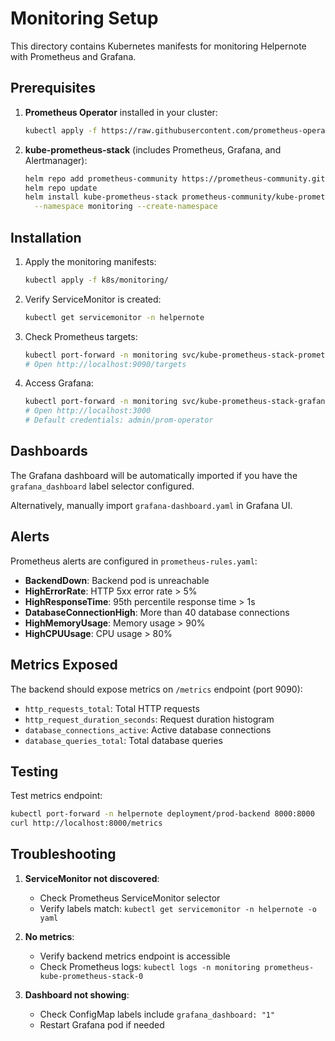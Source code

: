 # Monitoring Setup

This directory contains Kubernetes manifests for monitoring Helpernote with Prometheus and Grafana.

## Prerequisites

1. **Prometheus Operator** installed in your cluster:
   ```bash
   kubectl apply -f https://raw.githubusercontent.com/prometheus-operator/prometheus-operator/main/bundle.yaml
   ```

2. **kube-prometheus-stack** (includes Prometheus, Grafana, and Alertmanager):
   ```bash
   helm repo add prometheus-community https://prometheus-community.github.io/helm-charts
   helm repo update
   helm install kube-prometheus-stack prometheus-community/kube-prometheus-stack \
     --namespace monitoring --create-namespace
   ```

## Installation

1. Apply the monitoring manifests:
   ```bash
   kubectl apply -f k8s/monitoring/
   ```

2. Verify ServiceMonitor is created:
   ```bash
   kubectl get servicemonitor -n helpernote
   ```

3. Check Prometheus targets:
   ```bash
   kubectl port-forward -n monitoring svc/kube-prometheus-stack-prometheus 9090:9090
   # Open http://localhost:9090/targets
   ```

4. Access Grafana:
   ```bash
   kubectl port-forward -n monitoring svc/kube-prometheus-stack-grafana 3000:80
   # Open http://localhost:3000
   # Default credentials: admin/prom-operator
   ```

## Dashboards

The Grafana dashboard will be automatically imported if you have the `grafana_dashboard` label selector configured.

Alternatively, manually import `grafana-dashboard.yaml` in Grafana UI.

## Alerts

Prometheus alerts are configured in `prometheus-rules.yaml`:

- **BackendDown**: Backend pod is unreachable
- **HighErrorRate**: HTTP 5xx error rate > 5%
- **HighResponseTime**: 95th percentile response time > 1s
- **DatabaseConnectionHigh**: More than 40 database connections
- **HighMemoryUsage**: Memory usage > 90%
- **HighCPUUsage**: CPU usage > 80%

## Metrics Exposed

The backend should expose metrics on `/metrics` endpoint (port 9090):

- `http_requests_total`: Total HTTP requests
- `http_request_duration_seconds`: Request duration histogram
- `database_connections_active`: Active database connections
- `database_queries_total`: Total database queries

## Testing

Test metrics endpoint:
```bash
kubectl port-forward -n helpernote deployment/prod-backend 8000:8000
curl http://localhost:8000/metrics
```

## Troubleshooting

1. **ServiceMonitor not discovered**:
   - Check Prometheus ServiceMonitor selector
   - Verify labels match: `kubectl get servicemonitor -n helpernote -o yaml`

2. **No metrics**:
   - Verify backend metrics endpoint is accessible
   - Check Prometheus logs: `kubectl logs -n monitoring prometheus-kube-prometheus-stack-0`

3. **Dashboard not showing**:
   - Check ConfigMap labels include `grafana_dashboard: "1"`
   - Restart Grafana pod if needed
